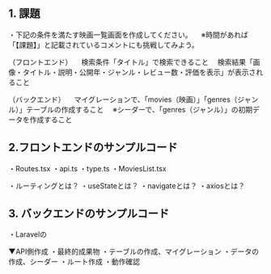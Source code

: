 
## 1. 課題
・下記の条件を満たす映画一覧画面を作成してください。
　※時間があれば「【課題】」と記載されているコメントにも挑戦してみよう。

（フロントエンド）
　検索条件「タイトル」で検索できること
　検索結果「画像・タイトル・説明・公開年・ジャンル・レビュー数・評価を表示」が表示されること

（バックエンド）
　マイグレーションで、「movies（映画）」「genres（ジャンル）」テーブルの作成すること
　※シーダーで、「genres（ジャンル）」の初期データを作成すること

## 2.フロントエンドのサンプルコード
・Routes.tsx
・api.ts
・type.ts
・MoviesList.tsx

・ルーティングとは？
・useStateとは？
・navigateとは？
・axiosとは？

## 3. バックエンドのサンプルコード
・Laravelの

▼API側作成
・最終的成果物
・テーブルの作成、マイグレーション
・データの作成、シーダー
・ルート作成
・動作確認
